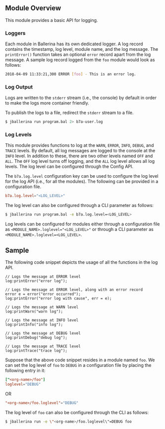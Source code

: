 ## Module Overview

This module provides a basic API for logging.

### Loggers 

Each module in Ballerina has its own dedicated logger. A log record contains the timestamp, log level, module name, and the log message. The `printError()` function takes an optional `error` record apart from the log message. A sample log record logged from the `foo` module would look as follows:
```bash
2018-04-09 11:33:21,300 ERROR [foo] - This is an error log.
```

### Log Output

Logs are written to the `stderr` stream (i.e., the console) by default in order to make the logs more container friendly.

To publish the logs to a file, redirect the `stderr` stream to a file.
```bash
$ jballerina run program.bal 2> b7a-user.log
```

### Log Levels

This module provides functions to log at the `WARN`, `ERROR`, `INFO`, `DEBUG`, and `TRACE` levels. By default, all log messages are logged to the console at the `INFO` level. In addition to these, there are two other levels named `OFF` and `ALL`. The `OFF` log level turns off logging, and the `ALL` log level allows all log levels. The log level can be configured through the Config API.

The `b7a.log.level` configuration key can be used to configure the log level for the log API (i.e., for all the modules). The following can be provided in a configuration file.
```toml
b7a.log.level="<LOG_LEVEL>"
```

The log level can also be configured through a CLI parameter as follows:
```bash
$ jballerina run program.bal -e b7a.log.level=<LOG_LEVEL>
```

Log levels can be configured for modules either through a configuration file as `<MODULE_NAME>.loglevel="<LOG_LEVEL>"` or through a CLI parameter as `<MODULE_NAME>.loglevel=<LOG_LEVEL>`.

## Sample  

The following code snippet depicts the usage of all the functions in the log API.
```ballerina
// Logs the message at ERROR level
log:printError("error log");

// Logs the message at ERROR level, along with an error record
error e = error("error occurred");
log:printError("error log with cause", err = e);

// Logs the message at WARN level
log:printWarn("warn log");

// Logs the message at INFO level
log:printInfo("info log");

// Logs the message at DEBUG level
log:printDebug("debug log");

// Logs the message at TRACE level
log:printTrace("trace log");
```

Suppose that the above code snippet resides in a module named `foo`. We can set the log level of `foo` to `DEBUG` in a configuration file by placing the following entry in it:
```toml
["<org-name>/foo"]
loglevel="DEBUG"
```
OR
```toml
"<org-name>/foo.loglevel"="DEBUG"
```

The log level of `foo` can also be configured through the CLI as follows:
```bash
$ jballerina run -e \"<org-name>/foo.loglevel\"=DEBUG foo
```
